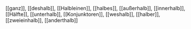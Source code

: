 [[ganz]], [[deshalb]], [[Halbleinen]], [[halbes]], [[außerhalb]], [[innerhalb]], [[Hälfte]], [[unterhalb]], [[Konjunktoren]], [[weshalb]], [[halber]], [[zweieinhalb]], [[anderthalb]]